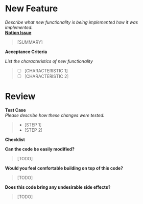 # New Feature
*Describe what new functionality is being implemented 
how it was implemented.* <br>
**[Notion Issue]()** <br>


> [SUMMARY]

**Acceptance Criteria** <br>

*List the characteristics of new functionality*

> - [ ] [CHARACTERISTIC 1]
> - [ ] [CHARACTERISTIC 2]

# Review
**Test Case** <br>
*Please describe how these changes were tested.*
> - [STEP 1]
> - [STEP 2]

**Checklist** <br>

**Can the code be easily modified?**<br>
> [TODO]

**Would you feel comfortable building on top of this code?** <br>
> [TODO]

**Does this code bring any undesirable side effects?** <br>
> [TODO]